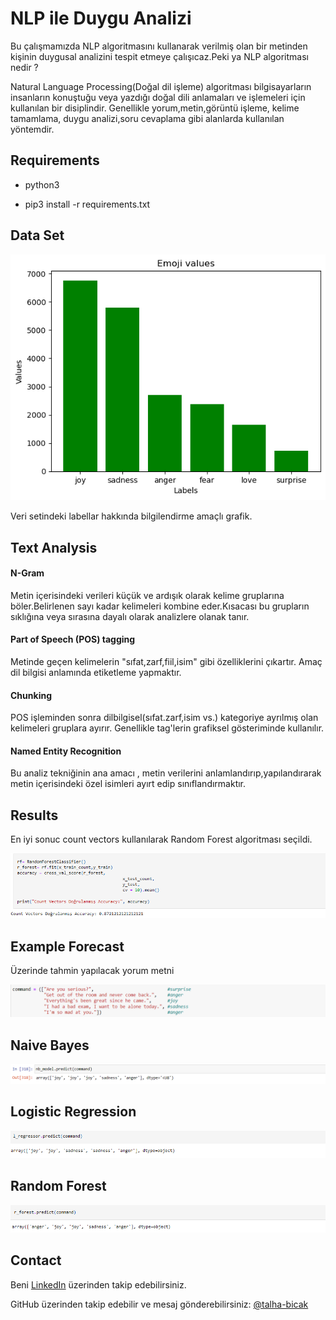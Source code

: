 # NLP ile Duygu Analizi


Bu çalışmamızda NLP algoritmasını kullanarak verilmiş olan bir metinden kişinin duygusal analizini tespit etmeye çalışıcaz.Peki ya NLP algoritması nedir ?

Natural Language Processing(Doğal dil işleme) algoritması bilgisayarların insanların konuştuğu veya yazdığı doğal dili anlamaları ve işlemeleri için kullanılan bir disiplindir. Genellikle yorum,metin,görüntü işleme, kelime tamamlama, duygu analizi,soru cevaplama gibi alanlarda kullanılan yöntemdir.

## Requirements

- python3

- pip3 install -r requirements.txt

## Data Set
![data_set](img/E_Values.png)

Veri setindeki labellar hakkında bilgilendirme amaçlı grafik. 

## Text Analysis

#### N-Gram 
Metin içerisindeki verileri küçük ve ardışık olarak kelime gruplarına böler.Belirlenen sayı kadar kelimeleri kombine eder.Kısacası bu grupların sıklığına veya sırasına dayalı olarak analizlere olanak tanır.

#### Part of Speech (POS) tagging
Metinde geçen kelimelerin "sıfat,zarf,fiil,isim" gibi özelliklerini çıkartır. Amaç dil bilgisi anlamında etiketleme yapmaktır.

#### Chunking
POS işleminden sonra dilbilgisel(sıfat.zarf,isim vs.) kategoriye ayrılmış olan kelimeleri gruplara ayırır. Genellikle tag'lerin grafiksel gösteriminde kullanılır.

#### Named Entity Recognition
Bu analiz tekniğinin ana amacı , metin verilerini anlamlandırıp,yapılandırarak metin içerisindeki özel isimleri ayırt edip sınıflandırmaktır.

## Results

En iyi sonuc count vectors kullanılarak Random Forest algoritması seçildi.

![Accurasy_Result](img/accuracy_r.png)

## Example Forecast

Üzerinde tahmin yapılacak yorum metni

![Tahmin Edilecek Yorum](img/comnd.png)

## Naive Bayes

![Naive Bayes](img/result_NB.png)

## Logistic Regression

![Naive Bayes](img/result_LR.png)

## Random Forest

![Random Forest](img/result_RF.png)


## Contact

 Beni [LinkedIn](https://www.linkedin.com/in/muhammed-talha-bıçak) üzerinden takip edebilirsiniz.

 GitHub üzerinden takip edebilir ve mesaj gönderebilirsiniz: [@talha-bicak](https://github.com/talha-bicak)



